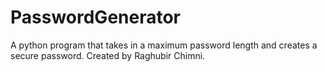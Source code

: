 # PasswordGenerator
A python program that takes in a maximum password length and creates a secure password. Created by Raghubir Chimni.
